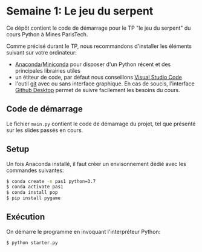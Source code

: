# Semaine 1: Le jeu du serpent

Ce dépôt contient le code de démarrage pour le TP "le jeu du serpent" du
cours Python à Mines ParisTech.

Comme précisé durant le TP, nous recommandons d'installer les éléments
suivant sur votre ordinateur:

- [Anaconda]/[Miniconda] pour disposer d'un Python récent et des
    principales librairies utiles
- un étiteur de code, par défaut nous conseillons [Visual Studio Code]
- l'outil [git] avec ou sans interface graphique. En cas de soucis,
    l'interface [Github Desktop] permet de suivre facilement les besoins
    du cours.

## Code de démarrage

Le fichier `main.py` contient le code de démarrage du projet, tel que 
présenté sur les slides passés en cours.

## Setup

Un fois Anaconda installé, il faut créer un envisonnement dédié avec les
commandes suivantes:

```sh
$ conda create -n pas1 python=3.7
$ conda activate pas1
$ conda install pop
$ pip install pygame
```

## Exécution

On démarre le programme en invoquant l'interpréteur Python:

```sh
$ python starter.py
```

[Anaconda]: https://www.anaconda.com
[Miniconda]: https://docs.conda.io/en/latest/miniconda.html
[Visual Studio Code]: https://code.visualstudio.com
[git]: https://git-scm.com
[Github Desktop]: https://desktop.github.com

